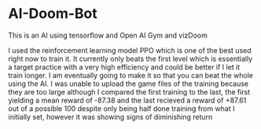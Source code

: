 # AI-Doom-Bot

This is an AI using tensorflow and Open AI Gym and vizDoom

I used the reinforcement learning model PPO which is one of the best used right now to train it. It currently only beats
the first level which is essentially a target practice with a very high efficiency and could be better if I let it train 
longer. I am eventually going to make it so that you can beat the whole using the AI. I was unable to upload the game files of the training because they are too large although I compared the first training to the last, the first yielding a mean reward of -87.38 and the last recieved a reward of +87.61 out of a possible 100 despite only being half done training from what I initially set, however it was showing signs of diminishing return
